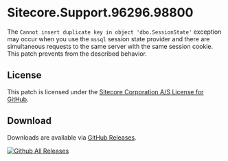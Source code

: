 # Sitecore.Support.96296.98800
The `Cannot insert duplicate key in object 'dbo.SessionState'` exception may occur when you use the `mssql` session state provider and there are simultaneous requests to the same server with the same session cookie.<br/>
This patch prevents from the described behavior.

## License  
This patch is licensed under the [Sitecore Corporation A/S License for GitHub](https://github.com/sitecoresupport/Sitecore.Support.96296.98800/blob/master/LICENSE).  

## Download  
Downloads are available via [GitHub Releases](https://github.com/sitecoresupport/Sitecore.Support.96296.98800/releases).  

[![Github All Releases](https://img.shields.io/github/downloads/SitecoreSupport/Sitecore.Support.96296.98800/total.svg)](https://github.com/SitecoreSupport/Sitecore.Support.96296.98800/releases)
